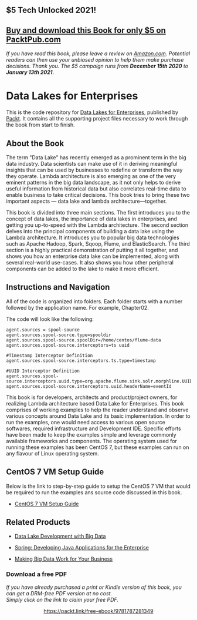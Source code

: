 ## $5 Tech Unlocked 2021!
[Buy and download this Book for only $5 on PacktPub.com](https://www.packtpub.com/product/data-lake-for-enterprises/9781787281349)
-----
*If you have read this book, please leave a review on [Amazon.com](https://www.amazon.com/gp/product/1787281345).     Potential readers can then use your unbiased opinion to help them make purchase decisions. Thank you. The $5 campaign         runs from __December 15th 2020__ to __January 13th 2021.__*

# Data Lakes for Enterprises
This is the code repository for [Data Lakes for Enterprises](https://www.packtpub.com/big-data-and-business-intelligence/data-lakes-enterprises?utm_source=github&utm_medium=repository&utm_campaign=9781787281349), published by [Packt](https://www.packtpub.com/?utm_source=github). It contains all the supporting project files necessary to work through the book from start to finish.
## About the Book
The term "Data Lake" has recently emerged as a prominent term in the big data industry. Data scientists can make use of it in deriving meaningful insights that can be used by businesses to redefine or transform the way they operate. Lambda architecture is also emerging as one of the very eminent patterns in the big data landscape, as it not only helps to derive useful information from historical data but also correlates real-time data to enable business to take critical decisions. This book tries to bring these two important aspects — data lake and lambda architecture—together.

This book is divided into three main sections. The first introduces you to the concept of data lakes, the importance of data lakes in enterprises, and getting you up-to-speed with the Lambda architecture. The second section delves into the principal components of building a data lake using the Lambda architecture. It introduces you to popular big data technologies such as Apache Hadoop, Spark, Sqoop, Flume, and ElasticSearch. The third section is a highly practical demonstration of putting it all together, and shows you how an enterprise data lake can be implemented, along with several real-world use-cases. It also shows you how other peripheral components can be added to the lake to make it more efficient.


## Instructions and Navigation
All of the code is organized into folders. Each folder starts with a number followed by the application name. For example, Chapter02.



The code will look like the following:
```
agent.sources = spool-source
agent.sources.spool-source.type=spooldir
agent.sources.spool-source.spoolDir=/home/centos/flume-data
agent.sources.spool-source.interceptors=ts uuid

#Timestamp Interceptor Definition
agent.sources.spool-source.interceptors.ts.type=timestamp

#UUID Interceptor Definition
agent.sources.spool-source.interceptors.uuid.type=org.apache.flume.sink.solr.morphline.UUIDInterceptor$Builder
agent.sources.spool-source.interceptors.uuid.headerName=eventId
```

This book is for developers, architects and product/project owners, for realizing Lambda architecture based Data Lake for Enterprises. This book comprises of working examples to help the reader understand and observe various concepts around Data Lake and its basic implementation. In order to run the examples, one would need access to various open source softwares, required infrastructure and Development IDE. Specific efforts have been made to keep the examples simple and leverage commonly available frameworks and components. The operating system used for running these examples has been CentOS 7, but these examples can run on any flavour of Linux operating system.

## CentOS 7 VM Setup Guide
Below is the link to step-by-step guide to setup the CentOS 7 VM that would be required to run the examples ans source code discussed in this book. 
* [CentOS 7 VM Setup Guide](VM-Setup-Guide.MD)

## Related Products
* [Data Lake Development with Big Data](https://www.packtpub.com/big-data-and-business-intelligence/data-lake-development-big-data?utm_source=github&utm_medium=repository&utm_campaign=9781785888083)

* [Spring: Developing Java Applications for the Enterprise](https://www.packtpub.com/web-development/spring-developing-java-applications-enterprise?utm_source=github&utm_medium=repository&utm_campaign=9781787127555)

* [Making Big Data Work for Your Business](https://www.packtpub.com/business/making-big-data-work-your-business?utm_source=github&utm_medium=repository&utm_campaign=9781783000982)

### Download a free PDF

 <i>If you have already purchased a print or Kindle version of this book, you can get a DRM-free PDF version at no cost.<br>Simply click on the link to claim your free PDF.</i>
<p align="center"> <a href="https://packt.link/free-ebook/9781787281349">https://packt.link/free-ebook/9781787281349 </a> </p>